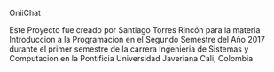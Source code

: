 OniiChat

Este Proyecto fue creado por Santiago Torres Rincón para la materia Introduccion a la Programacion en el Segundo Semestre del Año 2017 durante el primer semestre de la carrera Ingenieria de Sistemas y Computacion en la Pontificia Universidad Javeriana Cali, Colombia
